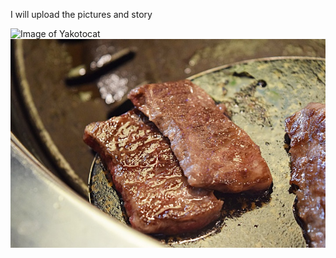 I will upload the pictures and story


<img src="https://octodex.github.com/images/yaktocat.png" alt="Image of Yakotocat">


<img src="https://github.com/leegiyeok/jiseung/blob/master/Cap%202017-11-07%2013-35-24-814.jpg?raw=true" alt="Image of Gogi">
